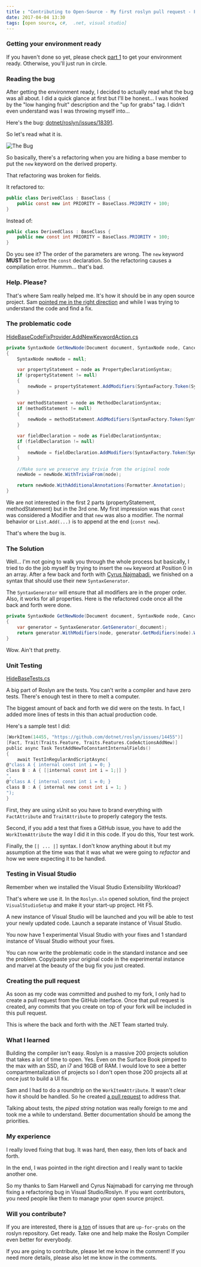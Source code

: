 ```yaml
---
title : "Contributing to Open-Source - My first roslyn pull request - Fixing the bug"
date: 2017-04-04 13:30
tags: [open source, c#,  .net, visual studio]
---
```


### Getting your environment ready

If you haven't done so yet, please check [part 1](/post/contributing-to-open-source-my-first-roslyn-pull-request-getting-the-environment-ready/) to get your environment ready. Otherwise, you'll just run in circle.

### Reading the bug

After getting the environment ready, I decided to actually read what the bug was all about. I did a quick glance at first but I'll be honest... I was hooked by  the "low hanging fruit" description and the "up for grabs" tag. I didn't even understand was I was throwing myself into...

Here's the bug: [dotnet/roslyn/issues/18391](https://github.com/dotnet/roslyn/issues/18391).

So let's read what it is.

![The Bug](/posts/files/first-roslyn-pr/the-bug-part-1.png)

So basically, there's a refactoring when you are hiding a base member to put the `new` keyword on the derived property.

That refactoring was broken for fields.

It refactored to:
```csharp
public class DerivedClass : BaseClass {
    public const new int PRIORITY = BaseClass.PRIORITY + 100;
}
```

Instead of:
```csharp
public class DerivedClass : BaseClass {
    public new const int PRIORITY = BaseClass.PRIORITY + 100;
}
```

Do you see it? The order of the parameters are wrong. The `new` keyword **MUST** be before the `const` declaration. So the refactoring causes a compilation error. Hummm... that's bad.

### Help. Please?

That's where Sam really helped me. It's how it should be in any open source project. Sam [pointed me in the right direction](https://github.com/dotnet/roslyn/issues/18391#issuecomment-291164250) and while I was trying to understand the code and find a fix.

### The problematic code

[HideBaseCodeFixProvider.AddNewKeywordAction.cs](https://github.com/MaximRouiller/roslyn/blob/2594c27aa91fa73c44ecefd7cd23552169857c9d/src/Features/CSharp/Portable/CodeFixes/HideBase/HideBaseCodeFixProvider.AddNewKeywordAction.cs)

```csharp
private SyntaxNode GetNewNode(Document document, SyntaxNode node, CancellationToken cancellationToken)
{
    SyntaxNode newNode = null;

    var propertyStatement = node as PropertyDeclarationSyntax;
    if (propertyStatement != null)
    {
        newNode = propertyStatement.AddModifiers(SyntaxFactory.Token(SyntaxKind.NewKeyword)) as SyntaxNode;
    }

    var methodStatement = node as MethodDeclarationSyntax;
    if (methodStatement != null)
    {
        newNode = methodStatement.AddModifiers(SyntaxFactory.Token(SyntaxKind.NewKeyword));
    }

    var fieldDeclaration = node as FieldDeclarationSyntax;
    if (fieldDeclaration != null)
    {
        newNode = fieldDeclaration.AddModifiers(SyntaxFactory.Token(SyntaxKind.NewKeyword));
    }

    //Make sure we preserve any trivia from the original node
    newNode = newNode.WithTriviaFrom(node);

    return newNode.WithAdditionalAnnotations(Formatter.Annotation);
}
```

We are not interested in the first 2 parts (propertyStatement, methodStatement) but in the 3rd one. My first impression was that `const` was considered a Modifier and that `new` was also a modifier. The normal behavior or `List.Add(...)` is to append at the end (`const new`).

That's where the bug is.

### The Solution

Well... I'm not going to walk you through the whole process but basically, I tried to do the job myself by trying to insert the `new` keyword at Position 0 in an array. After a few back and forth with [Cyrus Najmabadi](https://github.com/CyrusNajmabadi), we finished on a syntax that should use their new `SyntaxGenerator`.

The `SyntaxGenerator` will ensure that all modifiers are in the proper order. Also, it works for all properties. Here is the refactored code once all the back and forth were done.

```csharp
private SyntaxNode GetNewNode(Document document, SyntaxNode node, CancellationToken cancellationToken)
{
    var generator = SyntaxGenerator.GetGenerator(_document);
    return generator.WithModifiers(node, generator.GetModifiers(node).WithIsNew(true));
}
```

Wow. Ain't that pretty.

### Unit Testing

[HideBaseTests.cs](https://github.com/MaximRouiller/roslyn/blob/b16c100bde7e4408dfae3961d139a7309221dcf4/src/EditorFeatures/CSharpTest/Diagnostics/HideBase/HideBaseTests.cs)

A big part of Roslyn are the tests. You can't write a compiler and have zero tests. There's enough test in there to melt a computer.

The biggest amount of back and forth we did were on the tests. In fact, I added more lines of tests in this than actual production code.

Here's a sample test I did:

```c
[WorkItem(14455, "https://github.com/dotnet/roslyn/issues/14455")]
[Fact, Trait(Traits.Feature, Traits.Features.CodeActionsAddNew)]
public async Task TestAddNewToConstantInternalFields()
{
    await TestInRegularAndScriptAsync(
@"class A { internal const int i = 0; }
class B : A { [|internal const int i = 1;|] }
",
@"class A { internal const int i = 0; }
class B : A { internal new const int i = 1; }
");
}

```

First, they are using xUnit so you have to brand everything with `FactAttribute` and `TraitAttribute` to properly category the tests.

Second, if you add a test that fixes a GitHub issue, you have to add the `WorkItemAttribute` the way I did it in this code. If you do this, Your test work.

Finally, the `[| ... |]` syntax. I don't know anything about it but my assumption at the time was that it was what we were going to *refactor* and how we were expecting it to be handled.

### Testing in Visual Studio

Remember when we installed the Visual Studio Extensibility Workload?

That's where we use it. In the `Roslyn.sln` opened solution, find the project `VisualStudioSetup` and make it your start-up project. Hit F5.

A new instance of Visual Studio will be launched and you will be able to test your newly updated code. Launch a separate instance of Visual Studio.

You now have 1 experimental Visual Studio with your fixes and 1 standard instance of Visual Studio without your fixes.

You can now write the problematic code in the standard instance and see the problem. Copy/paste your original code in the experimental instance and marvel at the beauty of the bug fix you just created.

### Creating the pull request

As soon as my code was committed and pushed to my fork, I only had to create a pull request from the GitHub interface. Once that pull request is created, any commits that you create on top of your fork will be included in this pull request.

This is where the back and forth with the .NET Team started truly.

### What I learned

Building the compiler isn't easy. Roslyn is a massive 200 projects solution that takes a lot of time to open. Yes. Even on the Surface Book pimped to the max with an SSD, an i7 and 16GB of RAM. I would love to see a better compartmentalization of projects so I don't open those 200 projects all at once just to build a UI fix.

Sam and I had to do a roundtrip on the `WorkItemAttribute`. It wasn't clear how it should be handled. So he created [a pull request](https://github.com/dotnet/roslyn/pull/18403) to address that.

Talking about tests, the *piped string* notation was really foreign to me and took me a while to understand. Better documentation should be among the priorities.

### My experience

I really loved fixing that bug. It was hard, then easy, then lots of back and forth.

In the end, I was pointed in the right direction and I really want to tackle another one.

So my thanks to Sam Harwell and Cyrus Najmabadi for carrying me through fixing a refactoring bug in Visual Studio/Roslyn. If you want contributors, you need people like them to manage your open source project.

### Will you contribute?

If you are interested, there is [a ton](https://github.com/dotnet/roslyn/issues?q=is%3Aopen+is%3Aissue+label%3Aup-for-grabs) of issues that are `up-for-grabs` on the roslyn repository. Get ready. Take one and help make the Roslyn Compiler even better for everybody.

If you are going to contribute, please let me know in the comment! If you need more details, please also let me know in the comments.
